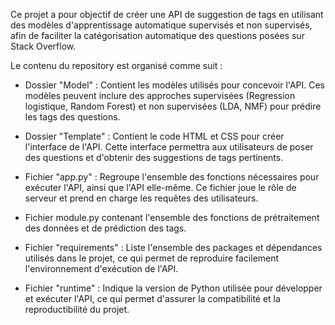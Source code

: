 Ce projet a pour objectif de créer une API de suggestion de tags en utilisant des modèles d'apprentissage automatique supervisés et non supervisés, afin de faciliter la catégorisation automatique des questions posées sur Stack Overflow.

Le contenu du repository est organisé comme suit :

- Dossier "Model" : Contient les modèles utilisés pour concevoir l'API. Ces modèles peuvent inclure des approches supervisées (Regression logistique, Random Forest) et non supervisées (LDA, NMF) pour prédire les tags des questions.

- Dossier "Template" : Contient le code HTML et CSS pour créer l'interface de l'API. Cette interface permettra aux utilisateurs de poser des questions et d'obtenir des suggestions de tags pertinents.

- Fichier "app.py" : Regroupe l'ensemble des fonctions nécessaires pour exécuter l'API, ainsi que l'API elle-même. Ce fichier joue le rôle de serveur et prend en charge les requêtes des utilisateurs.
- Fichier module.py contenant l'ensemble des fonctions de prétraitement des données et de prédiction des tags.

- Fichier "requirements" : Liste l'ensemble des packages et dépendances utilisés dans le projet, ce qui permet de reproduire facilement l'environnement d'exécution de l'API.

- Fichier "runtime" : Indique la version de Python utilisée pour développer et exécuter l'API, ce qui permet d'assurer la compatibilité et la reproductibilité du projet.
